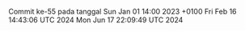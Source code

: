 Commit ke-55 pada tanggal Sun Jan 01 14:00 2023 +0100
Fri Feb 16 14:43:06 UTC 2024
Mon Jun 17 22:09:49 UTC 2024
